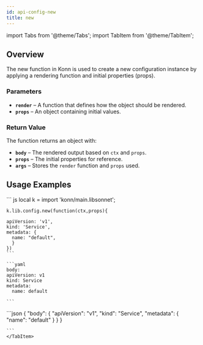 ```yaml
---
id: api-config-new
title: new
---
```


import Tabs from '@theme/Tabs';
import TabItem from '@theme/TabItem';

## Overview
The new function in Konn is used to create a new configuration instance by applying a rendering function and initial properties (props).


### Parameters
- **`render`** – A function that defines how the object should be rendered.
- **`props`** – An object containing initial values.

### Return Value
The function returns an object with:
- **`body`** – The rendered output based on `ctx` and `props`.
- **`props`** – The initial properties for reference.
- **`args`** – Stores the `render` function and `props` used.

## Usage Examples


<Tabs>
     <TabItem value="jsonnet" label="Jsonnet" default>
    ``` js
    local k = import 'konn/main.libsonnet';

    k.lib.config.new(function(ctx,props){

    apiVersion: 'v1',
    kind: 'Service',
    metadata: {
      name: "default",
      }
    })
    ``` 
  </TabItem>
  <TabItem value="yaml" label="YAML Output">

    ```yaml
    body:
    apiVersion: v1
    kind: Service
    metadata:
      name: default

    ```
  </TabItem>
  <TabItem value="json" label="JSON Output">
    ```json
    {
    "body": {
        "apiVersion": "v1",
        "kind": "Service",
        "metadata": {
            "name": "default"
        }
      }
    }

    ```
    </TabItem>
</Tabs>
